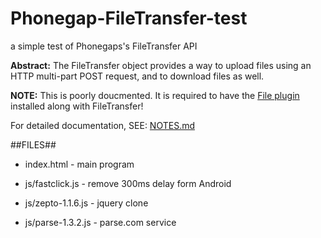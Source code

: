 # Phonegap-FileTransfer-test
a simple test of Phonegaps's FileTransfer API

**Abstract:** The FileTransfer object provides a way to upload files using an HTTP multi-part POST request, and to download files as well.

**NOTE:** This is poorly doucmented. It is required to have the [File plugin](https://github.com/apache/cordova-plugin-file) installed along with FileTransfer!

For detailed documentation, SEE: [NOTES.md](NOTES.md)

##FILES##

* index.html - main program

* js/fastclick.js - remove 300ms delay form Android
* js/zepto-1.1.6.js - jquery clone
* js/parse-1.3.2.js - parse.com service
